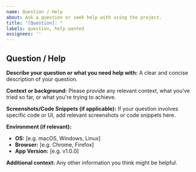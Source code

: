 ```yaml
---
name: Question / Help
about: Ask a question or seek help with using the project.
title: "[Question]: "
labels: question, help wanted
assignees: ''
---
```


## Question / Help

**Describe your question or what you need help with:**
A clear and concise description of your question.

**Context or background:**
Please provide any relevant context, what you've tried so far, or what you're trying to achieve.

**Screenshots/Code Snippets (if applicable):**
If your question involves specific code or UI, add relevant screenshots or code snippets here.

**Environment (if relevant):**
* **OS:** [e.g. macOS, Windows, Linux]
* **Browser:** [e.g. Chrome, Firefox]
* **App Version:** [e.g. v1.0.0]

**Additional context:**
Any other information you think might be helpful.
